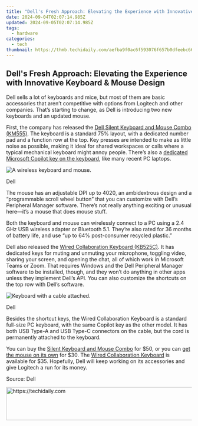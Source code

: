 ```yaml
---
title: "Dell's Fresh Approach: Elevating the Experience with Innovative Keyboard & Mouse Design"
date: 2024-09-04T02:07:14.985Z
updated: 2024-09-05T02:07:14.985Z
tags:
  - hardware
categories:
  - tech
thumbnail: https://thmb.techidaily.com/aefba9f0ac6f593076f657b0dfeebc66593ffd1b9ade996e1956601a5424d0a8.jpg
---
```


## Dell's Fresh Approach: Elevating the Experience with Innovative Keyboard & Mouse Design

Dell sells a lot of keyboards and mice, but most of them are basic accessories that aren’t competitive with options from Logitech and other companies. That’s starting to change, as Dell is introducing two new keyboards and an updated mouse.

 First, the company has released the [Dell Silent Keyboard and Mouse Combo (KM555)](https://shop-links.co/link/?exclusive=1&publisher_slug=itechdaily19598&url=https%3A%2F%2Fwww.anrdoezrs.net%2Flinks%2F3607085%2Ftype%2Fdlg%2Fsid%2FUUhtgUeUpU2004951%2Fhttps%3A%2F%2Fwww.dell.com%2Fen-us%2Fshop%2Fdell-silent-keyboard-and-mouse-km555%2Fapd%2F580-bbsc%2Fpc-accessories). The keyboard is a standard 75% layout, with a dedicated number pad and a function row at the top. Key presses are intended to make as little noise as possible, making it ideal for shared workspaces or calls where a typical mechanical keyboard might annoy people. There’s also a [dedicated Microsoft Copilot key on the keyboard](https://techidaily.com/the-way-to-recover-deleted-pictures-on-infinix-without-backup-by-fonelab-android-recover-pictures/), like many recent PC laptops.

![A wireless keyboard and mouse.](https://static1.howtogeekimages.com/wordpress/wp-content/uploads/2024/08/dell-silent-mouse-and-keyboard-combo-1-large.jpeg) 

Dell

 The mouse has an adjustable DPI up to 4020, an ambidextrous design and a “programmable scroll wheel button” that you can customize with Dell’s Peripheral Manager software. There’s not really anything exciting or unusual here—it’s a mouse that does mouse stuff.

 Both the keyboard and mouse can wirelessly connect to a PC using a 2.4 GHz USB wireless adapter or Bluetooth 5.1\. They’re also rated for 36 months of battery life, and use “up to 64% post-consumer recycled plastic.”

 Dell also released the [Wired Collaboration Keyboard (KB525C)](https://shop-links.co/link/?exclusive=1&publisher_slug=itechdaily19598&url=https%3A%2F%2Fwww.anrdoezrs.net%2Flinks%2F3607085%2Ftype%2Fdlg%2Fsid%2FUUhtgUeUpU2004951%2Fhttps%3A%2F%2Fwww.dell.com%2Fen-us%2Fshop%2Fdell-wired-collaboration-keyboard-kb525c%2Fapd%2F580-bbvb%2Fpc-accessories). It has dedicated keys for muting and unmuting your microphone, toggling video, sharing your screen, and opening the chat, all of which work in Microsoft Teams or Zoom. That requires Windows and the Dell Peripheral Manager software to be installed, though, and they won’t do anything in other apps unless they implement Dell’s API. You can also customize the shortcuts on the top row with Dell’s software.

![Keyboard with a cable attached.](https://static1.howtogeekimages.com/wordpress/wp-content/uploads/2024/08/dell-wired-collaboration-keyboard-3.jpeg) 

Dell

 Besides the shortcut keys, the Wired Collaboration Keyboard is a standard full-size PC keyboard, with the same Copilot key as the other model. It has both USB Type-A and USB Type-C connectors on the cable, but the cord is permanently attached to the keyboard.

 You can buy the [Silent Keyboard and Mouse Combo](https://shop-links.co/link/?exclusive=1&publisher_slug=itechdaily19598&url=https%3A%2F%2Fwww.anrdoezrs.net%2Flinks%2F3607085%2Ftype%2Fdlg%2Fsid%2FUUhtgUeUpU2004951%2Fhttps%3A%2F%2Fwww.dell.com%2Fen-us%2Fshop%2Fdell-silent-keyboard-and-mouse-km555%2Fapd%2F580-bbsc%2Fpc-accessories) for $50, or you can [get the mouse on its own](https://shop-links.co/link/?exclusive=1&publisher_slug=itechdaily19598&url=https%3A%2F%2Fwww.anrdoezrs.net%2Flinks%2F3607085%2Ftype%2Fdlg%2Fsid%2FUUhtgUeUpU2004951%2Fhttps%3A%2F%2Fwww.dell.com%2Fen-us%2Fshop%2Fdell-silent-mouse-ms355%2Fapd%2F570-bbjd%2Fpc-accessories) for $30\. The [Wired Collaboration Keyboard](https://shop-links.co/link/?exclusive=1&publisher_slug=itechdaily19598&url=https%3A%2F%2Fwww.anrdoezrs.net%2Flinks%2F3607085%2Ftype%2Fdlg%2Fsid%2FUUhtgUeUpU2004951%2Fhttps%3A%2F%2Fwww.dell.com%2Fen-us%2Fshop%2Fdell-wired-collaboration-keyboard-kb525c%2Fapd%2F580-bbvb%2Fpc-accessories) is available for $35\. Hopefully, Dell will keep working on its accessories and give Logitech a run for its money.

 Source: Dell

<ins class="adsbygoogle"
     style="display:block"
     data-ad-format="autorelaxed"
     data-ad-client="ca-pub-7571918770474297"
     data-ad-slot="1223367746"></ins>



<ins class="adsbygoogle"
     style="display:block"
     data-ad-client="ca-pub-7571918770474297"
     data-ad-slot="8358498916"
     data-ad-format="auto"
     data-full-width-responsive="true"></ins>



<!-- affiliate ads begin -->
<a href="https://coinrule.sjv.io/c/5597632/1958378/18409" target="_top" id="1958378">
  <img src="//a.impactradius-go.com/display-ad/18409-1958378" border="0" alt="https://techidaily.com" width="728" height="90"/>
</a>
<img height="0" width="0" src="https://coinrule.sjv.io/i/5597632/1958378/18409" style="position:absolute;visibility:hidden;" border="0" />
<!-- affiliate ads end -->